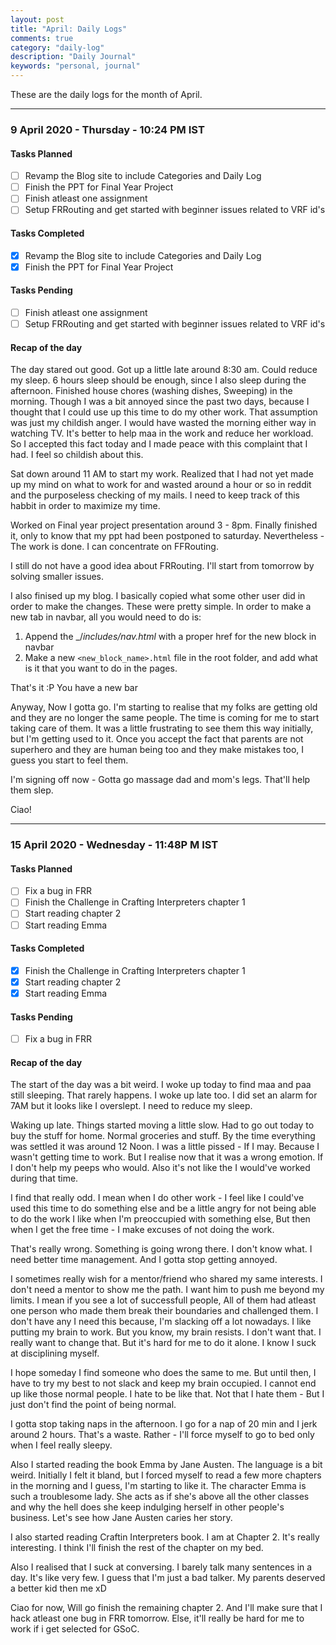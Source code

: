 ```yaml
---
layout: post
title: "April: Daily Logs"
comments: true
category: "daily-log"
description: "Daily Journal"
keywords: "personal, journal"
---
```

These are the daily logs for the month of April.

-------------------------------------------------------------------------------
### 9 April 2020 - Thursday - 10:24 PM IST

#### Tasks Planned 
- [ ] Revamp the Blog site to include Categories and Daily Log
- [ ] Finish the PPT for Final Year Project
- [ ] Finish atleast one assignment
- [ ] Setup FRRouting and get started with beginner issues related to VRF id's

#### Tasks Completed
- [x] Revamp the Blog site to include Categories and Daily Log
- [x] Finish the PPT for Final Year Project

#### Tasks Pending
- [ ] Finish atleast one assignment
- [ ] Setup FRRouting and get started with beginner issues related to VRF id's

#### Recap of the day

The day stared out good. Got up a little late around 8:30 am. Could reduce my
sleep. 6 hours sleep should be enough, since I also sleep during the afternoon.
Finished house chores (washing dishes, Sweeping) in the morning. Though I was a
bit annoyed since the past two days, because  I thought that I could use up this
time to do my other work. That assumption was just my childish anger. I would 
have wasted the morning either way in watching TV. It's better to help maa in 
the work and reduce her workload. So I accepted this fact today and I made peace
with this complaint that I had. I feel so childish about this.

Sat down around 11 AM to start my work. Realized that I had not yet made up my 
mind on what to work for and wasted around a hour or so in reddit and the
purposeless checking of my mails. I need to keep track of this habbit in order
to maximize my time.

Worked on Final year project presentation around 3 - 8pm. Finally finished it,
only to know that my ppt had been postponed to saturday. Nevertheless - The
work is done. I can concentrate on FFRouting. 

I still do not have a good idea about FRRouting. I'll start from tomorrow by 
solving smaller issues.

I also finised up my blog. I basically copied what some other user did in order
to make the changes. These were pretty simple. In order to make a new tab in
navbar, all you would need to do is:

1. Append the _/_includes/nav.html_ with a proper href for the new block in navbar
2. Make a new `<new_block_name>.html` file in the root folder, and add what is 
it that you want to do in the pages.

That's it :P You have a new bar

Anyway, Now I gotta go. I'm starting to realise that my folks are getting old
and they are no longer the same people. The time is coming for me to start 
taking care of them. It was a little frustrating to see them this way initially,
but I'm getting used to it. Once you accept the fact that parents are not
superhero and they are human being too and they make mistakes too, I guess you
start to feel them.

I'm signing off now - Gotta go massage dad and mom's legs. That'll help them slep.

Ciao!

--------------------------------------------------------------------------------
### 15 April 2020 - Wednesday - 11:48P M IST

#### Tasks Planned 
- [	] Fix a bug in FRR
- [ ] Finish the Challenge in Crafting Interpreters chapter 1
- [ ] Start reading chapter 2
- [ ] Start reading Emma

#### Tasks Completed
- [x] Finish the Challenge in Crafting Interpreters chapter 1
- [x] Start reading chapter 2
- [x] Start reading Emma

#### Tasks Pending
- [	] Fix a bug in FRR

#### Recap of the day
The start of the day was a bit weird. I woke up today to find maa and paa still 
sleeping. That rarely happens. I woke up late too. I did set an alarm for 7AM
but it looks like I overslept. I need to reduce my sleep. 

Waking up late. Things started moving a little slow. Had to go out today to buy
the stuff for home. Normal groceries and stuff. By the time everything was 
settled it was around 12 Noon. I was a little pissed - If I may. Because I wasn't
getting time to work. But I realise now that  it was a wrong emotion. If I don't
help my peeps who would. Also it's not like the I would've worked during that
time. 

I find that really odd. I mean when I do other work - I feel like I could've 
used this time to do something else and be a little angry for not being able to
do the work I like when I'm preoccupied with something else, But then when I get
the free time - I make excuses of not doing the work.

That's really wrong. Something is going wrong there. I don't know what. I need 
better time management. And I gotta stop getting annoyed.

I sometimes really wish for a mentor/friend who shared my same interests. I don't
need a mentor to show me the path. I want him to push me beyond my limits. I 
mean if you see a lot of successfull people, All of them had atleast one
person who made them break their boundaries and challenged them. I don't have any
I need this because, I'm slacking off a lot nowadays. I like putting my brain to
work. But you know, my brain resists. I don't want that. I really want to change
that. But it's hard for me to do it alone. I know I suck at disciplining myself.

I hope someday I find someone who does the same to me. But until then, I have to
try my best to not slack and keep my brain occupied. I cannot end up like those
normal people. I hate to be like that. Not that I hate them - But I just don't
find the point of being normal.

I gotta stop taking naps in the afternoon. I go for a nap of 20 min and I jerk
around 2 hours. That's a waste. Rather - I'll force myself to go to bed only
when I feel really sleepy.

Also I started reading the book Emma by Jane Austen. The language is a bit weird.
Initially I felt it bland, but I forced myself to read a few more chapters in 
the morning and I guess, I'm starting to like it. The character Emma is such a
troublesome lady. She acts as if she's above all the other classes and why the
hell does she keep indulging herself in other people's business. Let's see how
Jane Austen caries her story.

I also started reading Craftin Interpreters book. I am at Chapter 2. It's really
interesting. I think I'll finish the rest of the chapter on my bed. 

Also I realised that I suck at conversing. I barely talk many sentences in a day.
It's like very few. I guess that I'm just a bad talker. My parents deserved a 
better kid then me xD

Ciao for now, Will go finish the remaining chapter 2. And I'll make sure that
I hack atleast one bug in FRR tomorrow. Else, it'll really be hard for me to
work if i get selected for GSoC.
